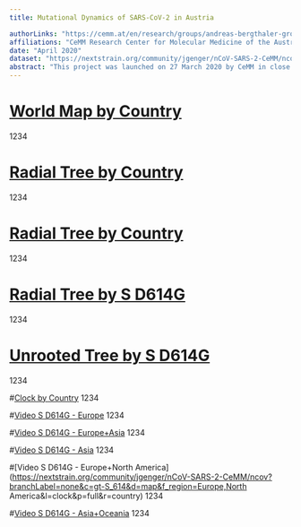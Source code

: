 ```yaml
---
title: Mutational Dynamics of SARS-CoV-2 in Austria

authorLinks: "https://cemm.at/en/research/groups/andreas-bergthaler-group/"
affiliations: "CeMM Research Center for Molecular Medicine of the Austrian Academy of Sciences"
date: "April 2020"
dataset: "https://nextstrain.org/community/jgenger/nCoV-SARS-2-CeMM/ncov?d=map&r=region&c=region"
abstract: "This project was launched on 27 March 2020 by CeMM in close collaboration with the Medical University of Vienna."
---
```

# [World Map by Country](https://nextstrain.org/community/jgenger/nCoV-SARS-2-CeMM/ncov?d=map&r=country&c=region)
1234

# [Radial Tree by Country](https://nextstrain.org/community/jgenger/nCoV-SARS-2-CeMM/ncov?d=tree&l=radial&p=full&r=country)
1234

# [Radial Tree by Country](https://nextstrain.org/community/jgenger/nCoV-SARS-2-CeMM/ncov?d=tree&l=unrooted&p=full&r=country)
1234

# [Radial Tree by S D614G](https://nextstrain.org/community/jgenger/nCoV-SARS-2-CeMM/ncov?branchLabel=none&c=gt-S_614&d=tree&l=radial&p=full&r=country)
1234

# [Unrooted Tree by S D614G](https://nextstrain.org/community/jgenger/nCoV-SARS-2-CeMM/ncov?branchLabel=none&c=gt-S_614&d=tree&l=unrooted&p=full&r=country)
1234

#[Clock by Country](https://nextstrain.org/community/jgenger/nCoV-SARS-2-CeMM/ncov?branchLabel=none&d=tree&l=clock&p=full&r=country)
1234

#[Video S D614G - Europe](https://nextstrain.org/community/jgenger/nCoV-SARS-2-CeMM/ncov?branchLabel=none&c=gt-S_614&d=map&f_region=Europe&l=clock&p=full&r=country)
1234

#[Video S D614G - Europe+Asia](https://nextstrain.org/community/jgenger/nCoV-SARS-2-CeMM/ncov?branchLabel=none&c=gt-S_614&d=map&f_region=Europe,Asia&l=clock&p=full&r=country)
1234

#[Video S D614G - Asia](https://nextstrain.org/community/jgenger/nCoV-SARS-2-CeMM/ncov?branchLabel=none&c=gt-S_614&d=map&f_region=Asia&l=clock&p=full&r=country)
1234

#[Video S D614G - Europe+North America](https://nextstrain.org/community/jgenger/nCoV-SARS-2-CeMM/ncov?branchLabel=none&c=gt-S_614&d=map&f_region=Europe,North America&l=clock&p=full&r=country)
1234

#[Video S D614G - Asia+Oceania](https://nextstrain.org/community/jgenger/nCoV-SARS-2-CeMM/ncov?branchLabel=none&c=gt-S_614&d=map&f_region=Asia,Oceania&l=clock&p=full&r=country)
1234

